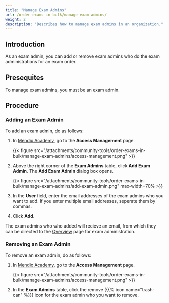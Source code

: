 ```yaml
---
title: "Manage Exam Admins"
url: /order-exams-in-bulk/manage-exam-admins/
weight: 2
description: "Describes how to manage exam admins in an organization."
---
```


## Introduction

As an exam admin, you can add or remove exam admins who do the exam administrations for an exam order.

## Presequites

To manage exam admins, you must be an exam admin.

## Procedure

### Adding an Exam Admin

To add an exam admin, do as follows:

1. In [Mendix Academy](https://academy.mendix.com/), go to the **Access Management** page.

     {{< figure src="/attachments/community-tools/order-exams-in-bulk/manage-exam-admins/access-management.png" >}}

2. Above the right corner of the **Exam Admins** table, click **Add Exam Admin**. The **Add Exam Admin** dialog box opens.

    {{< figure src="/attachments/community-tools/order-exams-in-bulk/manage-exam-admins/add-exam-admin.png" max-width=70% >}}

3. In the **User** field, enter the email addresses of the exam admins who you want to add. If you enter multiple email addresses, seperate them by commas.

4. Click **Add**.

The exam admins who who added will recieve an email, from which they can be directed to the [Overview](https://academy.mendix.com/link/examadmin) page for exam administration.

### Removing an Exam Admin

To remove an exam admin, do as follows:

1. In [Mendix Academy](https://academy.mendix.com/), go to the **Access Management** page.

    {{< figure src="/attachments/community-tools/order-exams-in-bulk/manage-exam-admins/access-management.png" >}}

2. In the **Exam Admins** table, click the remove ({{% icon name="trash-can" %}}) icon for the exam admin who you want to remove.

